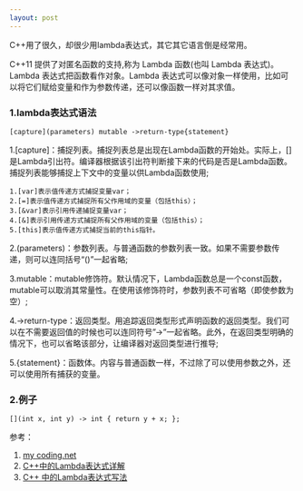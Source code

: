 ```yaml
---
layout: post
---
```


C++用了很久，却很少用lambda表达式，其它其它语言倒是经常用。

C++11 提供了对匿名函数的支持,称为 Lambda 函数(也叫 Lambda 表达式)。Lambda 表达式把函数看作对象。Lambda 表达式可以像对象一样使用，比如可以将它们赋给变量和作为参数传递，还可以像函数一样对其求值。

### 1.lambda表达式语法

	[capture](parameters) mutable ->return-type{statement}

1.[capture]：捕捉列表。捕捉列表总是出现在Lambda函数的开始处。实际上，[]是Lambda引出符。编译器根据该引出符判断接下来的代码是否是Lambda函数。捕捉列表能够捕捉上下文中的变量以供Lambda函数使用;

	1.[var]表示值传递方式捕捉变量var；
	2.[=]表示值传递方式捕捉所有父作用域的变量（包括this）；
	3.[&var]表示引用传递捕捉变量var；
	4.[&]表示引用传递方式捕捉所有父作用域的变量（包括this）；
	5.[this]表示值传递方式捕捉当前的this指针。
 

2.(parameters)：参数列表。与普通函数的参数列表一致。如果不需要参数传递，则可以连同括号“()”一起省略;

3.mutable：mutable修饰符。默认情况下，Lambda函数总是一个const函数，mutable可以取消其常量性。在使用该修饰符时，参数列表不可省略（即使参数为空）;

4.->return-type：返回类型。用追踪返回类型形式声明函数的返回类型。我们可以在不需要返回值的时候也可以连同符号”->”一起省略。此外，在返回类型明确的情况下，也可以省略该部分，让编译器对返回类型进行推导;

5.{statement}：函数体。内容与普通函数一样，不过除了可以使用参数之外，还可以使用所有捕获的变量。


### 2.例子

	[](int x, int y) -> int { return y + x; };






参考：

1. [my coding.net](http://zhwa3232.coding.me/baibingqianlan.github.io/)
4. [C++中的Lambda表达式详解](https://blog.csdn.net/u010984552/article/details/53634513)
5. [C++ 中的Lambda表达式写法](https://www.jb51.net/article/104461.htm)
